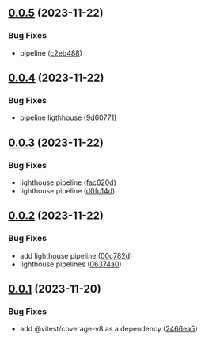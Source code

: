 ## [0.0.5](https://github.com/rubenlupi/react-tw-vite-boilerplate/compare/v0.0.4...v0.0.5) (2023-11-22)


### Bug Fixes

* pipeline ([c2eb488](https://github.com/rubenlupi/react-tw-vite-boilerplate/commit/c2eb4885f5e750abbc92273daa57b398895875ca))



## [0.0.4](https://github.com/rubenlupi/react-tw-vite-boilerplate/compare/v0.0.3...v0.0.4) (2023-11-22)


### Bug Fixes

* pipeline ligthhouse ([9d60771](https://github.com/rubenlupi/react-tw-vite-boilerplate/commit/9d6077110cce4b023e87eff95bfdaf15b32d79d1))



## [0.0.3](https://github.com/rubenlupi/react-tw-vite-boilerplate/compare/v0.0.2...v0.0.3) (2023-11-22)


### Bug Fixes

* lighthouse pipeline ([fac620d](https://github.com/rubenlupi/react-tw-vite-boilerplate/commit/fac620d91453e2686335ba353857b4bd7a65b760))
* lighthouse pipeline ([d0fc14d](https://github.com/rubenlupi/react-tw-vite-boilerplate/commit/d0fc14dadee94bb583d7b878c1aa871a839deb22))



## [0.0.2](https://github.com/rubenlupi/react-tw-vite-boilerplate/compare/v0.0.1...v0.0.2) (2023-11-22)


### Bug Fixes

* add lighthouse pipeline ([00c782d](https://github.com/rubenlupi/react-tw-vite-boilerplate/commit/00c782d73dd9ac2d8ff0befe3ca928a97c89d571))
* lighthouse pipelines ([06374a0](https://github.com/rubenlupi/react-tw-vite-boilerplate/commit/06374a0f14412db5abe3979322095beac6fb1b7a))



## [0.0.1](https://github.com/rubenlupi/react-tw-vite-boilerplate/compare/2466ea5d1ca0f2fb7a2bc74c75a444e993759270...v0.0.1) (2023-11-20)


### Bug Fixes

* add @vitest/coverage-v8 as a dependency ([2466ea5](https://github.com/rubenlupi/react-tw-vite-boilerplate/commit/2466ea5d1ca0f2fb7a2bc74c75a444e993759270))



